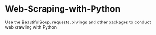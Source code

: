 # Web-Scraping-with-Python
Use the BeautifulSoup, requests, xiwings and other packages to conduct web crawling with Python
